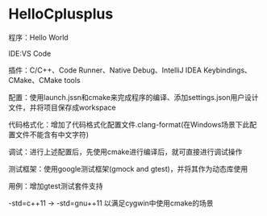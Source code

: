 # HelloCplusplus

程序：Hello World

IDE:VS Code

插件：C/C++、Code Runner、Native Debug、IntelliJ IDEA Keybindings、CMake、CMake tools

配置：使用launch.jssn和cmake来完成程序的编译、添加settings.json用户设计文件，并将项目保存成workspace

代码格式化：增加了代码格式化配置文件.clang-format(在Windows场景下此配置文件不能含有中文字符)

调试：进行上述配置后，先使用cmake进行编译后，就可直接进行调试操作

测试框架：使用google测试框架(gmock and gtest)，并将其作为动态库使用

用例：增加gtest测试套件支持

-std=c++11 -> -std=gnu++11 以满足cygwin中使用cmake的场景

